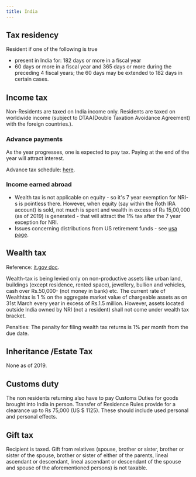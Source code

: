 ```yaml
---
title: India
---
```


## Tax residency
Resident if one of the following is true

- present in India for: 182 days or more in a fiscal year
- 60 days or more in a fiscal year and 365 days or more during the preceding 4 fiscal years; the 60 days may be extended to 182 days in certain cases.

## Income tax
Non-Residents are taxed on India income only. Residents are taxed on worldwide income (subject to DTAA(Double Taxation Avoidance Agreement) with the foreign countries.).

### Advance payments
As the year progresses, one is expected to pay tax. Paying at the end of the year will attract interest.

Advance tax schedule: [here](https://cleartax.in/s/interest-imposed-by-income-tax-department-under-section-234c).


### Income earned abroad
- Wealth tax is not applicable on equity - so it's 7 year exemption for NRI-s is pointless there. However, when equity (say within the Roth IRA account) is sold, not much is spent and wealth in excess of Rs 15,00,000 (as of 2019) is generated - that will attract the 1% tax after the 7 year exception for NRI.
- Issues concerning distributions from US retirement funds - see [usa page](../usa/). 

## Wealth tax
Reference: [it.gov doc](https://www.incometaxindia.gov.in/Tutorials/41.%20Wealth_Tax.pdf).

Wealth-tax is being levied only on non-productive assets like urban land, buildings (except residence, rented space), jewellery, bullion and vehicles, cash over Rs.50,000- (not money in bank) etc. The current rate of Wealthtax is 1 % on the aggregate market value of chargeable assets as on 31st March every year in excess of Rs.1.5 million. However, assets located outside India owned by NRI (not a resident) shall not come under wealth tax bracket.
 
Penalties: The penalty for filing wealth tax returns is 1% per month from the due date. 

## Inheritance /Estate Tax
None as of 2019.

## Customs duty
The non residents returning also have to pay Customs Duties for goods brought into India in person. Transfer of Residence Rules provide for a clearance up to Rs 75,000 (US $ 1125). These should include used personal and personal effects. 

## Gift tax
Recipient is taxed. Gift from relatives (spouse, brother or sister, brother or sister of the spouse, brother or sister of either of the parents, lineal ascendant or descendant, lineal ascendant or descendant of the spouse and spouse of the aforementioned persons) is not taxable.